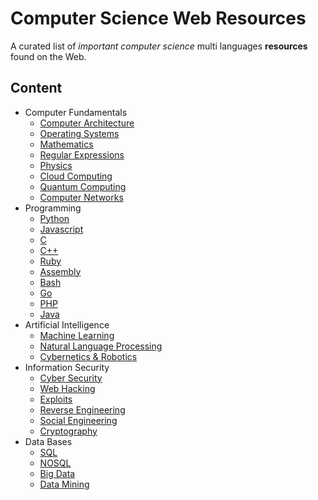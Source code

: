 # Computer Science Web Resources

A curated list of *important computer science* multi languages **resources** found on the Web.

## Content

- Computer Fundamentals
  - [Computer Architecture](https://github.com/the-akira/computer_science_web_resources/blob/master/db/computer_architecture.md)
  - [Operating Systems](https://github.com/the-akira/computer_science_web_resources/blob/master/db/operating_systems.md)
  - [Mathematics](https://github.com/the-akira/computer_science_web_resources/blob/master/db/mathematics.md)
  - [Regular Expressions](https://github.com/the-akira/computer_science_web_resources/blob/master/db/regular_expressions.md)
  - [Physics](https://github.com/the-akira/computer_science_web_resources/blob/master/db/physics.md)
  - [Cloud Computing](https://github.com/the-akira/computer_science_web_resources/blob/master/db/cloud_computing.md)
  - [Quantum Computing](https://github.com/the-akira/computer_science_web_resources/blob/master/db/quantum_computing.md)
  - [Computer Networks](https://github.com/the-akira/computer_science_web_resources/blob/master/db/computer_networks.md)
- Programming
  - [Python](https://github.com/the-akira/computer_science_web_resources/blob/master/db/python.md)
  - [Javascript](https://github.com/the-akira/computer_science_web_resources/blob/master/db/javascript.md)
  - [C](https://github.com/the-akira/computer_science_web_resources/blob/master/db/c.md)
  - [C++](https://github.com/the-akira/computer_science_web_resources/blob/master/db/cpp.md)
  - [Ruby](https://github.com/the-akira/computer_science_web_resources/blob/master/db/ruby.md)
  - [Assembly](https://github.com/the-akira/computer_science_web_resources/blob/master/db/assembly.md)
  - [Bash](https://github.com/the-akira/computer_science_web_resources/blob/master/db/bash.md)
  - [Go](https://github.com/the-akira/computer_science_web_resources/blob/master/db/go.md)
  - [PHP](https://github.com/the-akira/computer_science_web_resources/blob/master/db/php.md)
  - [Java](https://github.com/the-akira/computer_science_web_resources/blob/master/db/java.md)
- Artificial Intelligence
  - [Machine Learning](https://github.com/the-akira/computer_science_web_resources/blob/master/db/machine_learning.md)
  - [Natural Language Processing](https://github.com/the-akira/computer_science_web_resources/blob/master/db/natural_language_processing.md)
  - [Cybernetics & Robotics](https://github.com/the-akira/computer_science_web_resources/blob/master/db/cybernetics_and_robotics.md)
- Information Security
  - [Cyber Security](https://github.com/the-akira/computer_science_web_resources/blob/master/db/cyber_security.md)
  - [Web Hacking](https://github.com/the-akira/computer_science_web_resources/blob/master/db/web_hacking.md)
  - [Exploits](https://github.com/the-akira/computer_science_web_resources/blob/master/db/exploits.md) 
  - [Reverse Engineering](https://github.com/the-akira/computer_science_web_resources/blob/master/db/reverse_engineering.md)
  - [Social Engineering](https://github.com/the-akira/computer_science_web_resources/blob/master/db/social_engineering.md)
  - [Cryptography](https://github.com/the-akira/computer_science_web_resources/blob/master/db/cryptography.md)
- Data Bases
  - [SQL](https://github.com/the-akira/computer_science_web_resources/blob/master/db/sql.md)
  - [NOSQL](https://github.com/the-akira/computer_science_web_resources/blob/master/db/nosql.md)
  - [Big Data](https://github.com/the-akira/computer_science_web_resources/blob/master/db/big_data.md)
  - [Data Mining](https://github.com/the-akira/computer_science_web_resources/blob/master/db/data_mining.md)
